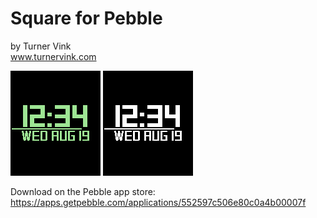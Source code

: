 # Square for Pebble<br>
by Turner Vink<br>
www.turnervink.com

![basalt main](screenshots/main.png "Screenshot")
![aplite main](screenshots/aldefault.png "Screenshot")

Download on the Pebble app store:
https://apps.getpebble.com/applications/552597c506e80c0a4b00007f
